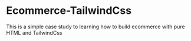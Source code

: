 # Ecommerce-TailwindCss
This is a simple case study to learning how to build ecommerce with pure HTML and TailwindCss
